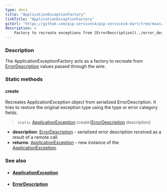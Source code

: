 ```yaml
---
type: docs
title: "ApplicationExceptionFactory"
linkTitle: "ApplicationExceptionFactory"
gitUrl: "https://github.com/pip-services4/pip-services4-dart/tree/main/pip-services4-commons-dart"
description: >
    Factory to recreate exceptions from [ErrorDescription](../error_description) values passed through the wire.
---
```


### Description

The ApplicationExceptionFactory acts as a factory to recreate from [ErrorDescription](../error_description) values passed through the wire.

### Static methods

#### create
Recreates ApplicationException object from serialized ErrorDescription.
It tries to restore the original exception type using the type or error category fields.

> `static` [ApplicationException](../application_exception) create([ErrorDescription](../error_description) description)

- **description**: [ErrorDescription](../error_description) - serialized error description received as a result of a remote call.
- **returns**: [ApplicationException](../application_exception) - new instance of the [ApplicationException](../application_exception).

### See also
- #### [ApplicationException](../application_exception)
- #### [ErrorDescription](../error_description)
